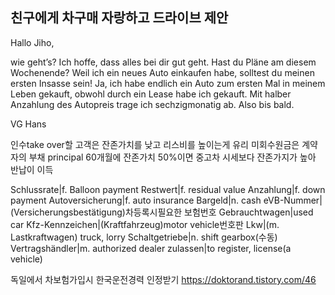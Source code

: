 ## 친구에게 차구매 자랑하고 드라이브 제안
Hallo Jiho,

wie geht’s? Ich hoffe, dass alles bei dir gut geht. Hast du Pläne am diesem Wochenende? Weil ich ein neues Auto einkaufen habe, solltest du meinen ersten Insasse sein! Ja, ich habe endlich ein Auto zum ersten Mal in meinem Leben gekauft, obwohl durch ein Lease habe ich gekauft. Mit halber Anzahlung des Autopreis trage ich sechzigmonatig  ab.   Also bis bald.

VG
Hans


인수take over할 고객은 잔존가치를 낮고 리스비를 높이는게 유리
미회수원금은 계약자의 부채 principal
60개월에 잔존가치 50%이면 중고차 시세보다 잔존가지가 높아 반납이 이득 

Schlussrate|f. Balloon payment 
Restwert|f. residual value
Anzahlung|f. down payment
Autoversicherung|f. auto insurance
Bargeld|n. cash
eVB-Nummer|(Versicherungsbestätigung)차등록시필요한 보험번호
Gebrauchtwagen|used car
Kfz-Kennzeichen|(Kraftfahrzeug)motor vehicle번호판
Lkw|(m. Lastkraftwagen) truck, lorry
Schaltgetriebe|n. shift gearbox(수동)
Vertragshändler|m. authorized dealer
zulassen|to register, license(a vehicle)

독일에서 차보험가입시 한국운전경력 인정받기 https://doktorand.tistory.com/46